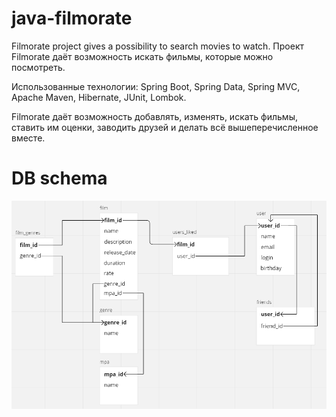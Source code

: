 # java-filmorate
Filmorate project gives a possibility to search movies to watch.
Проект Filmorate даёт возможность искать фильмы, которые можно посмотреть.

Использованные технологии: Spring Boot, Spring Data, Spring MVC, Apache Maven, Hibernate, JUnit, Lombok.

Filmorate даёт возможность добавлять, изменять, искать фильмы, ставить им оценки, заводить друзей и делать всё вышеперечисленное вместе.

# DB schema
![Database scheme](docs/Filmorate_db_scheme.png)

